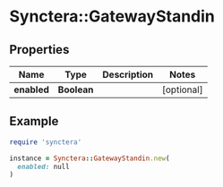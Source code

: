 # Synctera::GatewayStandin

## Properties

| Name | Type | Description | Notes |
| ---- | ---- | ----------- | ----- |
| **enabled** | **Boolean** |  | [optional] |

## Example

```ruby
require 'synctera'

instance = Synctera::GatewayStandin.new(
  enabled: null
)
```

